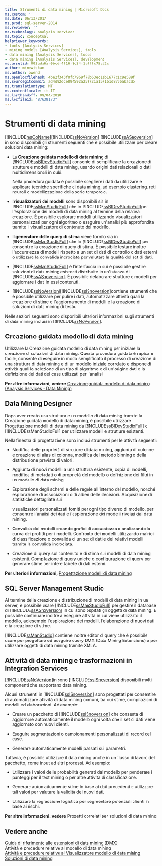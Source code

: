 ```yaml
---
title: Strumenti di data mining | Microsoft Docs
ms.custom: ''
ms.date: 06/13/2017
ms.prod: sql-server-2014
ms.reviewer: ''
ms.technology: analysis-services
ms.topic: conceptual
helpviewer_keywords:
- tools [Analysis Services]
- mining models [Analysis Services], tools
- data mining [Analysis Services], tools
- data mining [Analysis Services], development
ms.assetid: 003ada6a-0bcd-4f16-8c34-1a9ffc75cd2c
author: minewiskan
ms.author: owend
ms.openlocfilehash: 4be2f343f0fb7969f76b63ec1eb1677c1c9e589f
ms.sourcegitcommit: ad4d92dce894592a259721a1571b1d8736abacdb
ms.translationtype: MT
ms.contentlocale: it-IT
ms.lasthandoff: 08/04/2020
ms.locfileid: "87638173"
---
```

# <a name="data-mining-tools"></a>Strumenti di data mining
  [!INCLUDE[msCoName](../../includes/msconame-md.md)][!INCLUDE[ssNoVersion](../../includes/ssnoversion-md.md)] [!INCLUDE[ssASnoversion](../../includes/ssasnoversion-md.md)] in sono disponibili gli strumenti seguenti che è possibile utilizzare per creare soluzioni data mining:  
  
-   La **Creazione guidata modello di data mining** di [!INCLUDE[ssBIDevStudioFull](../../includes/ssbidevstudiofull-md.md)] consente di semplificare la creazione di strutture e modelli di data mining, usando origini dati relazionali o dati multidimensionali in cubi.  
  
     Nella procedura guidata è possibile scegliere i dati da utilizzare e applicare tecniche specifiche di data mining, ad esempio clustering, reti neurali o modellizzazione della serie temporale.  
  
-   I**visualizzatori dei modelli** sono disponibili sia in [!INCLUDE[ssManStudioFull](../../includes/ssmanstudiofull-md.md)] che in [!INCLUDE[ssBIDevStudioFull](../../includes/ssbidevstudiofull-md.md)]per l'esplorazione dei modelli di data mining al termine della relativa creazione.  È possibile esplorare modelli utilizzando visualizzatori personalizzati per ogni algoritmo o eseguire un'analisi più approfondita tramite il visualizzatore di contenuto del modello.  
  
-   Il **generatore delle query di stima** viene fornito sia in [!INCLUDE[ssManStudioFull](../../includes/ssmanstudiofull-md.md)] che in [!INCLUDE[ssBIDevStudioFull](../../includes/ssbidevstudiofull-md.md)] per consentire la creazione di query di stima. È possibile testare inoltre l'accuratezza di modelli rispetto a un set di dati di controllo o dati esterni o utilizzare la convalida incrociata per valutare la qualità del set di dati.  
  
-   [!INCLUDE[ssManStudioFull](../../includes/ssmanstudiofull-md.md)] è l'interfaccia in cui è possibile gestire soluzioni di data mining esistenti distribuite in un'istanza di [!INCLUDE[ssASnoversion](../../includes/ssasnoversion-md.md)]. È possibile rielaborare strutture e modelli per aggiornare i dati in essi contenuti.  
  
-   [!INCLUDE[ssNoVersion](../../includes/ssnoversion-md.md)][!INCLUDE[ssISnoversion](../../includes/ssisnoversion-md.md)]contiene strumenti che è possibile utilizzare per pulire i dati, automatizzare attività quali la creazione di stime e l'aggiornamento di modelli e la creazione di soluzioni di data mining di testo.  
  
 Nelle sezioni seguenti sono disponibili ulteriori informazioni sugli strumenti di data mining inclusi in [!INCLUDE[ssNoVersion](../../includes/ssnoversion-md.md)].  
  
## <a name="data-mining-wizard"></a>Creazione guidata modello di data mining  
 Utilizzare la Creazione guidata modello di data mining per iniziare la creazione di soluzioni di data mining. Questa procedura guidata è rapida e facile, consente di eseguire in modo semplificato il processo di creazione di una struttura di data mining e di un modello iniziale correlato e dispone di attività quali la selezione di un tipo di algoritmo e di un'origine dati e la definizione dei dati del case utilizzati per l'analisi.  
  
 **Per altre informazioni, vedere** [Creazione guidata modello di data mining &#40;Analysis Services - Data Mining&#41;](data-mining-wizard-analysis-services-data-mining.md)  
  
## <a name="data-mining-designer"></a>Data Mining Designer  
 Dopo aver creato una struttura e un modello di data mining tramite la Creazione guidata modello di data mining, è possibile utilizzare Progettazione modelli di data mining da [!INCLUDE[ssBIDevStudioFull](../../includes/ssbidevstudiofull-md.md)] o [!INCLUDE[ssManStudioFull](../../includes/ssmanstudiofull-md.md)] per utilizzare modelli e strutture esistenti.  
  
 Nella finestra di progettazione sono inclusi strumenti per le attività seguenti:  
  
-   Modifica delle proprietà di strutture di data mining, aggiunta di colonne e creazione di alias di colonna, modifica del metodo binning o della distribuzione prevista di valori.  
  
-   Aggiunta di nuovi modelli a una struttura esistente, copia di modelli, modifica di metadati o di proprietà del modello o definizione dei filtri in un modello di data mining.  
  
-   Esplorazione degli schemi e delle regole all'interno del modello, nonché esplorazione di associazioni o di alberi delle decisioni. Acquisizione di statistiche dettagliate sui  
  
     visualizzatori personalizzati forniti per ogni tipo diverso di modello, per consentire l'analisi dei dati e l'esplorazione dei modelli rivelati dal data mining.  
  
-   Convalida dei modelli creando grafici di accuratezza o analizzando la curva dei profitti per i modelli. Confronto dei modelli utilizzando matrici di classificazione o convalida di un set di dati e dei relativi modelli tramite la convalida incrociata.  
  
-   Creazione di query sul contenuto e di stima sui modelli di data mining esistenti. Compilazione di query uniche o configurazione di query per generare stime per intere tabelle di dati esterni.  
  
 **Per ulteriori informazioni,** [Progettazione modelli di data mining](data-mining-designer.md)  
  
## <a name="sql-server-management-studio"></a>SQL Server Management Studio  
 Al termine della creazione e distribuzione di modelli di data mining in un server, è possibile usare [!INCLUDE[ssManStudioFull](../../includes/ssmanstudiofull-md.md)] per gestire il database di [!INCLUDE[ssASnoversion](../../includes/ssasnoversion-md.md)] in cui sono ospitati gli oggetti di data mining. È possibile continuare inoltre a eseguire attività in cui viene utilizzato il modello, ad esempio l'esplorazione dei modelli, l'elaborazione di nuovi dati e la creazione di stime.  
  
 [!INCLUDE[ssManStudio](../../includes/ssmanstudio-md.md)] contiene inoltre editor di query che è possibile usare per progettare ed eseguire query DMX (Data Mining Extensions) o per utilizzare oggetti di data mining tramite XMLA.  
  
## <a name="integration-services-data-mining-tasks-and-transformations"></a>Attività di data mining e trasformazioni in Integration Services  
 [!INCLUDE[ssNoVersion](../../includes/ssnoversion-md.md)]in sono [!INCLUDE[ssISnoversion](../../includes/ssisnoversion-md.md)] disponibili molti componenti che supportano data mining.  
  
 Alcuni strumenti in [!INCLUDE[ssISnoversion](../../includes/ssisnoversion-md.md)] sono progettati per consentire di automatizzare attività di data mining comuni, tra cui stime, compilazioni di modelli ed elaborazioni. Ad esempio:  
  
-   Creare un pacchetto di [!INCLUDE[ssISnoversion](../../includes/ssisnoversion-md.md)] che consenta di aggiornare automaticamente il modello ogni volta che il set di dati viene aggiornato con nuovi clienti.  
  
-   Eseguire segmentazioni o campionamenti personalizzati di record del case.  
  
-   Generare automaticamente modelli passati sui parametri.  
  
 Tuttavia, è possibile utilizzare il data mining anche in un flusso di lavoro del pacchetto, come input ad altri processi. Ad esempio:  
  
-   Utilizzare i valori delle probabilità generati dal modello per ponderare i punteggi per il text mining o per altre attività di classificazione.  
  
-   Generare automaticamente stime in base ai dati precedenti e utilizzare tali valori per valutare la validità dei nuovi dati.  
  
-   Utilizzare la regressione logistica per segmentare potenziali clienti in base ai rischi.  
  
 **Per altre informazioni, vedere** [Progetti correlati per soluzioni di data mining](data-mining-solutions.md)  
  
## <a name="see-also"></a>Vedere anche  
 [Guida di riferimento alle estensioni di data mining &#40;DMX&#41;](/sql/dmx/data-mining-extensions-dmx-reference)   
 [Attività e procedure relative al modello di data mining](mining-model-tasks-and-how-tos.md)   
 [Attività e procedure relative al Visualizzatore modello di data mining](mining-model-viewer-tasks-and-how-tos.md)   
 [Soluzioni di data mining](data-mining-solutions.md)  
  
  
